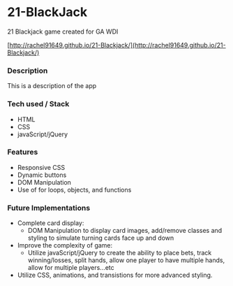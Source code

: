 # 21-BlackJack
21 Blackjack game created for GA WDI


[http://rachel91649.github.io/21-Blackjack/](http://rachel91649.github.io/21-Blackjack/)

### Description
This is a description of the app

### Tech used / Stack
- HTML
- CSS
- javaScript/jQuery

### Features
- Responsive CSS
- Dynamic buttons
- DOM Manipulation
- Use of for loops, objects, and functions

### Future Implementations
- Complete card display:
    + DOM Manipulation to display card images, add/remove classes and styling to simulate turning cards face up and down
- Improve the complexity of game:
    + Utilize javaScript/jQuery to create the ability to place bets, track winning/losses, split hands, allow one player to have multiple hands, allow for multiple players...etc
- Utilize CSS, animations, and transistions for more advanced styling.



